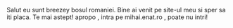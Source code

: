 Salut eu sunt breezey bosul romaniei. Bine ai venit pe site-ul meu si sper sa iti placa. Te mai astept! apropo , intra pe mihai.enat.ro , poate nu intri!
